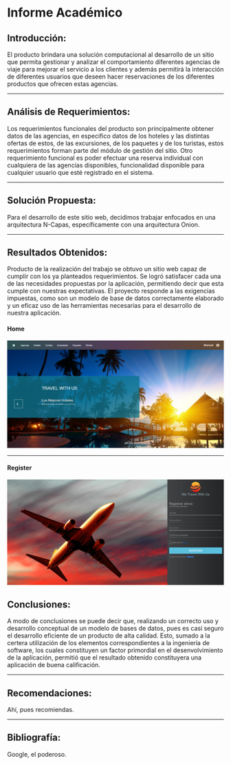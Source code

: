  # Informe  Académico 

## Introducción:

El producto brindara una solución computacional al desarrollo de un sitio que permita gestionar y analizar el comportamiento diferentes agencias de viaje para mejorar el servicio a los clientes y además permitirá la interacción de diferentes usuarios que deseen hacer reservaciones de los diferentes productos que ofrecen estas agencias. 

---

## Análisis de Requerimientos:
Los requerimientos funcionales del producto son principalmente obtener datos de las agencias, en específico datos de los hoteles y las distintas ofertas de estos, de las excursiones, de los paquetes y de los turistas, estos requerimientos forman parte del módulo de gestión del sitio. Otro requerimiento funcional es poder efectuar una reserva individual con cualquiera de las agencias disponibles, funcionalidad disponible para cualquier usuario que esté registrado en el sistema.

---

## Solución Propuesta:

Para el desarrollo de este sitio web, decidimos trabajar enfocados en una arquitectura N-Capas, específicamente con una arquitectura Onion. 

---
## Resultados Obtenidos:

Producto de la realización del trabajo se obtuvo un sitio web capaz de cumplir con los ya planteados requerimientos. Se logró satisfacer cada una de las necesidades propuestas por la aplicación, permitiendo decir que esta cumple con nuestras expectativas. El proyecto responde a las exigencias impuestas, como son un modelo de base de datos correctamente elaborado y un eficaz uso de las herramientas necesarias para el desarrollo de nuestra aplicación.

#### Home

![](.\home.png)


------

#### Register

![](.\register.png)

## Conclusiones:

A modo de conclusiones se puede decir que, realizando un correcto uso y desarrollo conceptual de un modelo de
bases de datos, pues es casi seguro el desarrollo eficiente de un producto de alta calidad. Esto, sumado a la certera utilización de los elementos correspondientes a la ingeniería de software, los cuales constituyen un factor primordial en el desenvolvimiento de la aplicación, permitió que el resultado obtenido constituyera una aplicación de buena calificación.


---

## Recomendaciones:

Ahí, pues recomiendas.

---

## Bibliografía:

Google, el poderoso.
